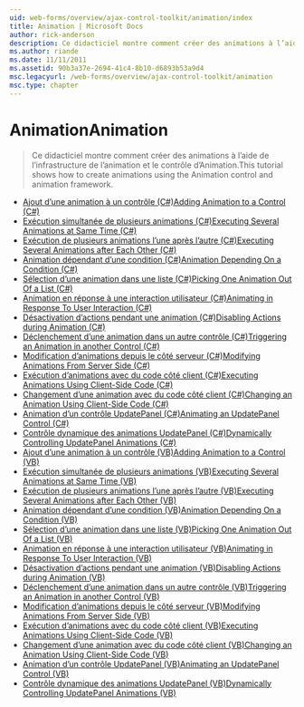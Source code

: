 ```yaml
---
uid: web-forms/overview/ajax-control-toolkit/animation/index
title: Animation | Microsoft Docs
author: rick-anderson
description: Ce didacticiel montre comment créer des animations à l’aide de l’infrastructure de l’animation et le contrôle d’Animation.
ms.author: riande
ms.date: 11/11/2011
ms.assetid: 90b3a37e-2694-41c4-8b10-d6893b53a9d4
msc.legacyurl: /web-forms/overview/ajax-control-toolkit/animation
msc.type: chapter
---
```

<a name="animation"></a><span data-ttu-id="61ba3-103">Animation</span><span class="sxs-lookup"><span data-stu-id="61ba3-103">Animation</span></span>
====================
> <span data-ttu-id="61ba3-104">Ce didacticiel montre comment créer des animations à l’aide de l’infrastructure de l’animation et le contrôle d’Animation.</span><span class="sxs-lookup"><span data-stu-id="61ba3-104">This tutorial shows how to create animations using the Animation control and animation framework.</span></span>


- [<span data-ttu-id="61ba3-105">Ajout d’une animation à un contrôle (C#)</span><span class="sxs-lookup"><span data-stu-id="61ba3-105">Adding Animation to a Control (C#)</span></span>](adding-animation-to-a-control-cs.md)
- [<span data-ttu-id="61ba3-106">Exécution simultanée de plusieurs animations (C#)</span><span class="sxs-lookup"><span data-stu-id="61ba3-106">Executing Several Animations at Same Time (C#)</span></span>](executing-several-animations-at-the-same-time-cs.md)
- [<span data-ttu-id="61ba3-107">Exécution de plusieurs animations l’une après l’autre (C#)</span><span class="sxs-lookup"><span data-stu-id="61ba3-107">Executing Several Animations after Each Other (C#)</span></span>](executing-several-animations-after-each-other-cs.md)
- [<span data-ttu-id="61ba3-108">Animation dépendant d’une condition (C#)</span><span class="sxs-lookup"><span data-stu-id="61ba3-108">Animation Depending On a Condition (C#)</span></span>](animation-depending-on-a-condition-cs.md)
- [<span data-ttu-id="61ba3-109">Sélection d’une animation dans une liste (C#)</span><span class="sxs-lookup"><span data-stu-id="61ba3-109">Picking One Animation Out Of a List (C#)</span></span>](picking-one-animation-out-of-a-list-cs.md)
- [<span data-ttu-id="61ba3-110">Animation en réponse à une interaction utilisateur (C#)</span><span class="sxs-lookup"><span data-stu-id="61ba3-110">Animating in Response To User Interaction (C#)</span></span>](animating-in-response-to-user-interaction-cs.md)
- [<span data-ttu-id="61ba3-111">Désactivation d’actions pendant une animation (C#)</span><span class="sxs-lookup"><span data-stu-id="61ba3-111">Disabling Actions during Animation (C#)</span></span>](disabling-actions-during-animation-cs.md)
- [<span data-ttu-id="61ba3-112">Déclenchement d’une animation dans un autre contrôle (C#)</span><span class="sxs-lookup"><span data-stu-id="61ba3-112">Triggering an Animation in another Control (C#)</span></span>](triggering-an-animation-in-another-control-cs.md)
- [<span data-ttu-id="61ba3-113">Modification d’animations depuis le côté serveur (C#)</span><span class="sxs-lookup"><span data-stu-id="61ba3-113">Modifying Animations From Server Side (C#)</span></span>](modifying-animations-from-the-server-side-cs.md)
- [<span data-ttu-id="61ba3-114">Exécution d’animations avec du code côté client (C#)</span><span class="sxs-lookup"><span data-stu-id="61ba3-114">Executing Animations Using Client-Side Code (C#)</span></span>](executing-animations-using-client-side-code-cs.md)
- [<span data-ttu-id="61ba3-115">Changement d’une animation avec du code côté client (C#)</span><span class="sxs-lookup"><span data-stu-id="61ba3-115">Changing an Animation Using Client-Side Code (C#)</span></span>](changing-an-animation-using-client-side-code-cs.md)
- [<span data-ttu-id="61ba3-116">Animation d’un contrôle UpdatePanel (C#)</span><span class="sxs-lookup"><span data-stu-id="61ba3-116">Animating an UpdatePanel Control (C#)</span></span>](animating-an-updatepanel-control-cs.md)
- [<span data-ttu-id="61ba3-117">Contrôle dynamique des animations UpdatePanel (C#)</span><span class="sxs-lookup"><span data-stu-id="61ba3-117">Dynamically Controlling UpdatePanel Animations (C#)</span></span>](dynamically-controlling-updatepanel-animations-cs.md)
- [<span data-ttu-id="61ba3-118">Ajout d’une animation à un contrôle (VB)</span><span class="sxs-lookup"><span data-stu-id="61ba3-118">Adding Animation to a Control (VB)</span></span>](adding-animation-to-a-control-vb.md)
- [<span data-ttu-id="61ba3-119">Exécution simultanée de plusieurs animations (VB)</span><span class="sxs-lookup"><span data-stu-id="61ba3-119">Executing Several Animations at Same Time (VB)</span></span>](executing-several-animations-at-the-same-time-vb.md)
- [<span data-ttu-id="61ba3-120">Exécution de plusieurs animations l’une après l’autre (VB)</span><span class="sxs-lookup"><span data-stu-id="61ba3-120">Executing Several Animations after Each Other (VB)</span></span>](executing-several-animations-after-each-other-vb.md)
- [<span data-ttu-id="61ba3-121">Animation dépendant d’une condition (VB)</span><span class="sxs-lookup"><span data-stu-id="61ba3-121">Animation Depending On a Condition (VB)</span></span>](animation-depending-on-a-condition-vb.md)
- [<span data-ttu-id="61ba3-122">Sélection d’une animation dans une liste (VB)</span><span class="sxs-lookup"><span data-stu-id="61ba3-122">Picking One Animation Out Of a List (VB)</span></span>](picking-one-animation-out-of-a-list-vb.md)
- [<span data-ttu-id="61ba3-123">Animation en réponse à une interaction utilisateur (VB)</span><span class="sxs-lookup"><span data-stu-id="61ba3-123">Animating in Response To User Interaction (VB)</span></span>](animating-in-response-to-user-interaction-vb.md)
- [<span data-ttu-id="61ba3-124">Désactivation d’actions pendant une animation (VB)</span><span class="sxs-lookup"><span data-stu-id="61ba3-124">Disabling Actions during Animation (VB)</span></span>](disabling-actions-during-animation-vb.md)
- [<span data-ttu-id="61ba3-125">Déclenchement d’une animation dans un autre contrôle (VB)</span><span class="sxs-lookup"><span data-stu-id="61ba3-125">Triggering an Animation in another Control (VB)</span></span>](triggering-an-animation-in-another-control-vb.md)
- [<span data-ttu-id="61ba3-126">Modification d’animations depuis le côté serveur (VB)</span><span class="sxs-lookup"><span data-stu-id="61ba3-126">Modifying Animations From Server Side (VB)</span></span>](modifying-animations-from-the-server-side-vb.md)
- [<span data-ttu-id="61ba3-127">Exécution d’animations avec du code côté client (VB)</span><span class="sxs-lookup"><span data-stu-id="61ba3-127">Executing Animations Using Client-Side Code (VB)</span></span>](executing-animations-using-client-side-code-vb.md)
- [<span data-ttu-id="61ba3-128">Changement d’une animation avec du code côté client (VB)</span><span class="sxs-lookup"><span data-stu-id="61ba3-128">Changing an Animation Using Client-Side Code (VB)</span></span>](changing-an-animation-using-client-side-code-vb.md)
- [<span data-ttu-id="61ba3-129">Animation d’un contrôle UpdatePanel (VB)</span><span class="sxs-lookup"><span data-stu-id="61ba3-129">Animating an UpdatePanel Control (VB)</span></span>](animating-an-updatepanel-control-vb.md)
- [<span data-ttu-id="61ba3-130">Contrôle dynamique des animations UpdatePanel (VB)</span><span class="sxs-lookup"><span data-stu-id="61ba3-130">Dynamically Controlling UpdatePanel Animations (VB)</span></span>](dynamically-controlling-updatepanel-animations-vb.md)
